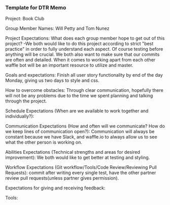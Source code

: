 ### Template for DTR Memo
Project: Book Club

Group Member Names: Will Petty and Tom Nunez

Project Expectations: What does each group member hope to get out of this project?
-We both would like to do this project according to strict "best practice" in order to fully understand each aspect. Of course testing before anything will be crucial. We both also want to make sure that our commits are often and detailed. When it comes to working apart from each other waffle bot will be an important resource to utilize and master.

Goals and expectations: Finish all user story functionality by end of the day Monday, giving us two days to style and css.

How to overcome obstacles: Through clear communication, hopefully there will not be any problems due to the time we spent planning and talking through the project.

Schedule Expectations (When are we available to work together and individually?):

Communication Expectations (How and often will we communicate? How do we keep lines of communication open?): Communication will always be constant because we have Slack, and waffle.io to always allow us to see what the other person is working on.

Abilities Expectations (Technical strengths and areas for desired improvement): We both would like to get better at testing and styling.

Workflow Expectations (Git workflow/Tools/Code Review/Reviewing Pull Requests): commit after writing every single test, have the other partner review pull requests(unless partner gives permission).

Expectations for giving and receiving feedback:

Tools:
